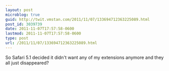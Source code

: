 ```yaml
---
layout: post
microblog: true
guid: http://twit.vmstan.com/2011/11/07/133694712363225089.html
post_id: 3039739
date: 2011-11-07T17:57:58-0600
lastmod: 2011-11-07T17:57:58-0600
type: post
url: /2011/11/07/133694712363225089.html
---
```

So Safari 5.1 decided it didn't want any of my extensions anymore and they all just disappeared?
